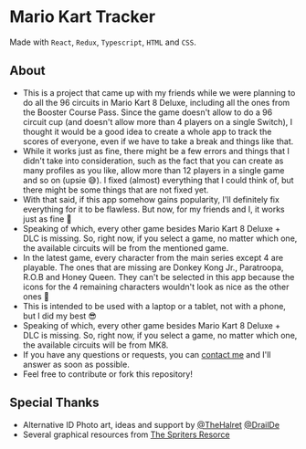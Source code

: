 # Mario Kart Tracker

Made with `React`, `Redux`, `Typescript`, `HTML` and `CSS`.

## About

- This is a project that came up with my friends while we were
  planning to do all the 96 circuits in Mario Kart 8 Deluxe,
  including all the ones from the Booster Course Pass. Since the
  game doesn't allow to do a 96 circuit cup (and doesn't allow more
  than 4 players on a single Switch), I thought it would be a good
  idea to create a whole app to track the scores of everyone, even
  if we have to take a break and things like that.
- While it works just as fine, there might be a few errors and
  things that I didn't take into consideration, such as the fact
  that you can create as many profiles as you like, allow more than
  12 players in a single game and so on (upsie 😅). I fixed (almost)
  everything that I could think of, but there might be some things
  that are not fixed yet.
- With that said, if this app somehow gains popularity, I'll
  definitely fix everything for it to be flawless. But now, for my
  friends and I, it works just as fine 🙂
- Speaking of which, every other game besides Mario Kart 8 Deluxe +
  DLC is missing. So, right now, if you select a game, no matter
  which one, the available circuits will be from the mentioned game.
- In the latest game, every character from the main series except 4
  are playable. The ones that are missing are Donkey Kong Jr.,
  Paratroopa, R.O.B and Honey Queen. They can't be selected in this
  app because the icons for the 4 remaining characters wouldn't
  look as nice as the other ones 🥲
- This is intended to be used with a laptop or a tablet, not with a
  phone, but I did my best 😎
- Speaking of which, every other game besides Mario Kart 8 Deluxe +
  DLC is missing. So, right now, if you select a game, no matter
  which one, the available circuits will be from MK8.
- If you have any questions or requests, you can [contact me](https://twitter.com/roselcost/) and I'll answer as soon as possible.
- Feel free to contribute or fork this repository!

## Special Thanks

- Alternative ID Photo art, ideas and support by [@TheHalret](https://twitter.com/TheHalret/) [@DrailDe](https://twitter.com/DrailDe/)
- Several graphical resources from [The Spriters Resorce](https://www.spriters-resource.com/)
